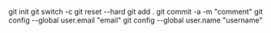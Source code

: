 git init
git switch -c <branchName>
git reset --hard
git add .
 git commit -a -m "comment"
 git config --global user.email "email"
 git config --global user.name "username"

